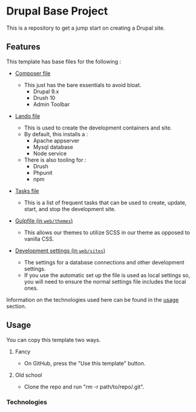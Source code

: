 # Drupal Base Project

This is a repository to get a jump start on creating a Drupal site.

## Features

This template has base files for the following :

* [Composer file](./composer.json)
    * This just has the bare essentials to avoid bloat.
        * Drupal 9.x
        * Drush 10
        * Admin Toolbar

* [Lando file](./.lando.yml)
    * This is used to create the development containers and site.
    * By default, this installs a :
        * Apache appserver
        * Mysql database
        * Node service
    * There is also tooling for :
        * Drush
        * Phpunit
        * npm

* [Tasks file](./tasks.py)
    * This is a list of frequent tasks that can be used to create, update, start, and stop the development site.

* [Gulpfile (in `web/themes`)](./web/themes/custom/THEME-NAME/gulpfile.js)
    * This allows our themes to utilize SCSS in our theme as opposed to vanilla CSS.

* [Development settings (in `web/sites`)](./web/sites/default/dev.settings.php)
    * The settings for a database connections and other development settings.
    * If you use the automatic set up the file is used as local settings so, you will need to ensure the normal settings file includes the local ones.

Information on the technologies used here can be found in the [usage](#technologies) section.

## Usage

You can copy this template two ways.

1. Fancy
    * On GitHub, press the "Use this template" button.

2. Old school
    * Clone the repo and run "rm -r path/to/repo/.git".

### Technologies
